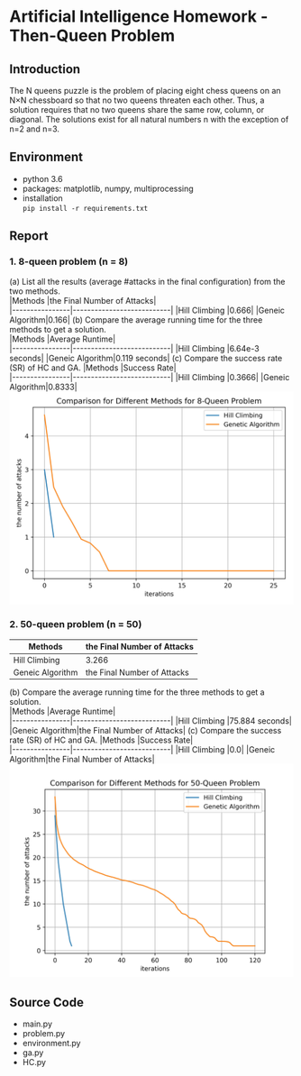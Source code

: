 # Artificial Intelligence Homework - Then-Queen Problem
## Introduction
The N queens puzzle is the problem of placing eight chess queens on an N×N chessboard so that no two queens threaten each other. Thus, a solution requires that no two queens share the same row, column, or diagonal. The solutions exist for all natural numbers n with the exception of n=2 and n=3.

## Environment  
* python 3.6
* packages: matplotlib, numpy, multiprocessing
* installation  
`pip install -r requirements.txt`

## Report 
### 1. 8-queen problem (n = 8) 
(a) List all the results (average #attacks in the final configuration) from the two methods.  
|Methods         |the Final Number of Attacks|  
|----------------|---------------------------|
|Hill Climbing   |0.666| 
|Geneic Algorithm|0.166| 
(b) Compare the average running time for the three methods to get a solution.  
|Methods         |Average Runtime|  
|----------------|---------------------------|
|Hill Climbing   |6.64e-3 seconds| 
|Geneic Algorithm|0.119 seconds| 
(c) Compare the success rate (SR) of HC and GA.
|Methods         |Success Rate|  
|----------------|---------------------------|
|Hill Climbing   |0.3666| 
|Geneic Algorithm|0.8333| 
![](./result/8-queen.jpg)
### 2. 50-queen problem (n = 50)
|Methods         |the Final Number of Attacks|  
|----------------|---------------------------|
|Hill Climbing   |3.266| 
|Geneic Algorithm|the Final Number of Attacks| 
(b) Compare the average running time for the three methods to get a solution.  
|Methods         |Average Runtime|  
|----------------|---------------------------|
|Hill Climbing   |75.884 seconds| 
|Geneic Algorithm|the Final Number of Attacks| 
(c) Compare the success rate (SR) of HC and GA.
|Methods         |Success Rate|  
|----------------|---------------------------|
|Hill Climbing   |0.0| 
|Geneic Algorithm|the Final Number of Attacks| 
![](./result/50-queen.jpg)
## Source Code
* main.py
* problem.py
* environment.py
* ga.py
* HC.py
